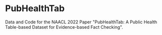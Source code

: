 # PubHealthTab
Data and Code for the NAACL 2022 Paper "PubHealthTab: A Public Health Table-based Dataset for Evidence-based Fact Checking".